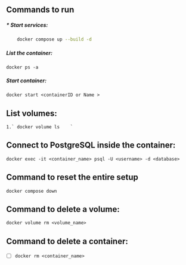 ## Commands to run

##### \* Start services:

```bash
  	docker compose up --build -d
```

##### List the container:

```
docker ps -a
```

##### Start container:

```
docker start <containerID or Name >
```

## List volumes:

    1.`	docker volume ls	`

## Connect to PostgreSQL inside the container:

```
docker exec -it <container_name> psql -U <username> -d <database>

```

## Command to reset the entire setup

```
docker compose down

```

## Command to delete a volume:

```
docker volume rm <volume_name>

```

## Command to delete a container:

-   [ ] `docker rm <container_name>`
